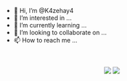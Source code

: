 - 👋 Hi, I’m @K4zehay4
- 👀 I’m interested in ...
- 🌱 I’m currently learning ...
- 💞️ I’m looking to collaborate on ...
- 📫 How to reach me ...

<!---
K4zehay4/K4zehay4 is a ✨ special ✨ repository because its `README.md` (this file) appears on your GitHub profile.
You can click the Preview link to take a look at your changes.
--->


<p align="center"><br /><br />
  <img src="https://github-readme-streak-stats.herokuapp.com/?user=SatriaAPN&theme=monokai"/>
<img src="https://user-images.githubusercontent.com/116704943/198333806-1e31defe-f605-45a4-9fff-2e1d04740c79.JPG" />
</p>

<!--

